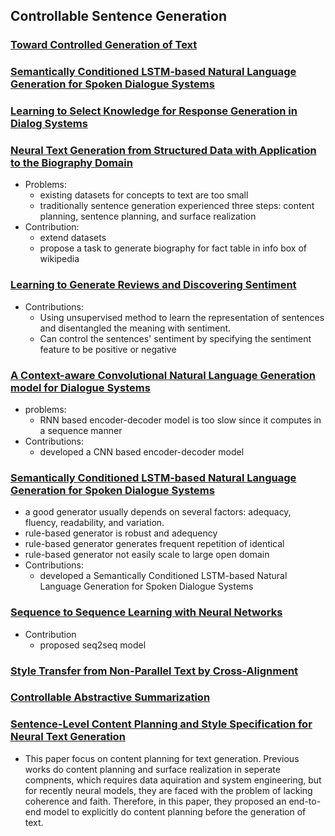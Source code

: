 ## Controllable Sentence Generation

### [Toward Controlled Generation of Text](https://arxiv.org/pdf/1703.00955.pdf)

### [Semantically Conditioned LSTM-based Natural Language Generation for Spoken Dialogue Systems](https://arxiv.org/pdf/1508.01745.pdf)

### [Learning to Select Knowledge for Response Generation in Dialog Systems](https://arxiv.org/pdf/1902.04911.pdf)

### [Neural Text Generation from Structured Data with Application to the Biography Domain](https://www.aclweb.org/anthology/D16-1128.pdf)

- Problems:
  - existing datasets for concepts to text are too small
  - traditionally sentence generation experienced three steps: content planning, sentence planning, and surface realization
- Contribution:
  - extend datasets
  - propose a task to generate biography for fact table in info box of wikipedia

### [Learning to Generate Reviews and Discovering Sentiment](https://arxiv.org/pdf/1704.01444.pdf) 

- Contributions:
  - Using unsupervised method to learn the representation of sentences and disentangled the meaning with sentiment.
  - Can control the sentences' sentiment by specifying the sentiment feature to be positive or negative

### [A Context-aware Convolutional Natural Language Generation model for Dialogue Systems](https://www.aclweb.org/anthology/W18-5020.pdf)

- problems:
  - RNN based encoder-decoder model is too slow since it computes in a sequence manner
- Contributions:
  -  developed a CNN based encoder-decoder model 

### [Semantically Conditioned LSTM-based Natural Language Generation for Spoken Dialogue Systems](https://www.aclweb.org/anthology/D15-1199.pdf) 

- a good generator usually depends on several factors: adequacy, fluency, readability, and variation.
- rule-based generator is robust and adequency
- rule-based generator generates frequent repetition of identical
- rule-based generator not easily scale to large open domain
- Contributions:
  - developed a Semantically Conditioned LSTM-based Natural Language Generation for Spoken Dialogue Systems

### [Sequence to Sequence Learning with Neural Networks](https://arxiv.org/pdf/1409.3215.pdf)

- Contribution
  - proposed seq2seq model

### [Style Transfer from Non-Parallel Text by Cross-Alignment](https://arxiv.org/pdf/1705.09655.pdf)

### [Controllable Abstractive Summarization](https://arxiv.org/pdf/1711.05217.pdf)

### [Sentence-Level Content Planning and Style Specification for Neural Text Generation](https://arxiv.org/pdf/1909.00734.pdf)
 - This paper focus on content planning for text generation. Previous works do content planning and surface realization in seperate compnents, which requires data aquiration and system engineering, but for recently neural models, they are faced with the problem of lacking coherence and faith. Therefore, in this paper, they proposed an end-to-end model to explicitly do content planning before the generation of text. 
